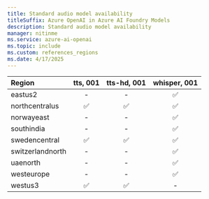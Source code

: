 ```yaml
---
title: Standard audio model availability
titleSuffix: Azure OpenAI in Azure AI Foundry Models
description: Standard audio model availability
manager: nitinme
ms.service: azure-ai-openai
ms.topic: include
ms.custom: references_regions
ms.date: 4/17/2025
---
```


| **Region**   | **tts**, **001**   | **tts-hd**, **001**   | **whisper**, **001**   |
|:-----------------|:----------------:|:-------------------:|:--------------------:|
| eastus2          | -            | -               | ✅                 |
| northcentralus   | ✅             | ✅                | ✅                 |
| norwayeast       | -            | -               | ✅                 |
| southindia       | -            | -               | ✅                 |
| swedencentral    | ✅             | ✅                | ✅                 |
| switzerlandnorth | -            | -               | ✅                 |
| uaenorth         | -            | -               | ✅                 |
| westeurope       | -            | -               | ✅                 |
| westus3          | ✅             | ✅                | -                |